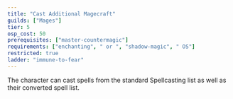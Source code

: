 ```yaml
---
title: "Cast Additional Magecraft"
guilds: ["Mages"]
tier: 5
osp_cost: 50
prerequisites: ["master-countermagic"]
requirements: ["enchanting", " or ", "shadow-magic", " OS"]
restricted: true
ladder: "immune-to-fear"
---
```

The character can cast spells from the standard Spellcasting list as well as their converted spell list.